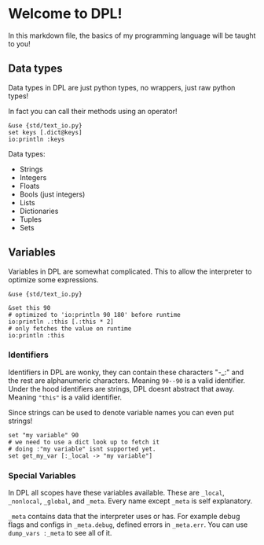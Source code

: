 # Welcome to DPL!

In this markdown file, the basics of my programming
language will be taught to you!

## Data types

Data types in DPL are just python types, no wrappers,
just raw python types!

In fact you can call their methods using an operator!

```DuProL
&use {std/text_io.py}
set keys [.dict@keys]
io:println :keys
```

Data types:
- Strings
- Integers
- Floats
- Bools (just integers)
- Lists
- Dictionaries
- Tuples
- Sets

## Variables

Variables in DPL are somewhat complicated.
This to allow the interpreter to optimize some expressions.

```DuProL
&use {std/text_io.py}

&set this 90
# optimized to 'io:println 90 180' before runtime
io:println .:this [.:this * 2]
# only fetches the value on runtime
io:println :this
```

### Identifiers

Identifiers in DPL are wonky, they can contain these characters "-_:"
and the rest are alphanumeric characters.
Meaning `90--90` is a valid identifier.
Under the hood identifiers are strings, DPL doesnt abstract that away.
Meaning `"this"` is a valid identifier.

Since strings can be used to denote variable names
you can even put strings!

```DuProL
set "my variable" 90
# we need to use a dict look up to fetch it
# doing :"my variable" isnt supported yet.
set get_my_var [:_local -> "my variable"]
```

### Special Variables

In DPL all scopes have these variables available.
These are `_local`, `_nonlocal`, `_global`, and `_meta`.
Every name except `_meta` is self explanatory.

`_meta` contains data that the interpreter uses or has.
For example debug flags and configs in `_meta.debug`, defined errors in `_meta.err`.
You can use `dump_vars :_meta` to see all of it.